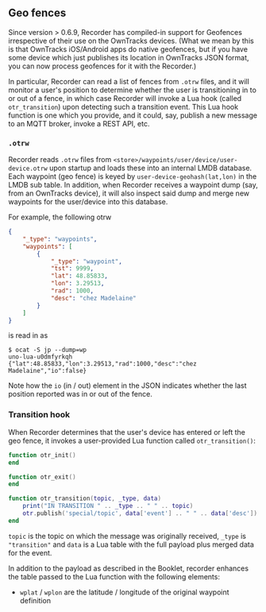 ## Geo fences

Since version > 0.6.9, Recorder has compiled-in support for Geofences irrespective of their use on the OwnTracks devices. (What we mean by this is that OwnTracks iOS/Android apps do native geofences, but if you have some device which just publishes its location in OwnTracks JSON format, you can now process geofences for it with the Recorder.)

In particular, Recorder can read a list of fences from `.otrw` files, and it will monitor a user's position to determine whether the user is transitioning in to or out of a fence, in which case Recorder will invoke a Lua hook (called `otr_transition`) upon detecting such a transition event. This Lua hook function is one which you provide, and it could, say, publish a new message to an MQTT broker, invoke a REST API, etc.

### `.otrw`

Recorder reads `.otrw` files from `<store>/waypoints/user/device/user-device.otrw` upon startup and loads these into an internal LMDB database. Each waypoint (geo fence) is keyed by `user-device-geohash(lat,lon)` in the LMDB sub table. In addition, when Recorder receives a waypoint dump (say, from an OwnTracks device), it will also inspect said dump and merge new waypoints for the user/device into this database.

For example, the following otrw

```json
{
	"_type": "waypoints",
	"waypoints": [
		{
			"_type": "waypoint",
			"tst": 9999,
			"lat": 48.85833,
			"lon": 3.29513,
			"rad": 1000,
			"desc": "chez Madelaine"
		}
	]
}
```

is read in as 

```
$ ocat -S jp --dump=wp
uno-lua-u0dmfyrkqh {"lat":48.85833,"lon":3.29513,"rad":1000,"desc":"chez Madelaine","io":false}
```

Note how the `io` (in / out) element in the JSON indicates whether the last position reported was in or out of the fence.

### Transition hook

When Recorder determines that the user's device has entered or left the geo fence, it invokes a user-provided Lua function called `otr_transition()`:

```lua
function otr_init()
end

function otr_exit()
end

function otr_transition(topic, _type, data)
	print("IN TRANSITION " .. _type .. " " .. topic)
	otr.publish('special/topic', data['event'] .. " " .. data['desc'])
end
```

`topic` is the topic on which the message was originally received, `_type` is `"transition"` and `data` is a Lua table with the full payload plus merged data for the event.

In addition to the payload as described in the Booklet, recorder enhances the table passed to the Lua function with the following elements:

- `wplat` / `wplon` are the latitude / longitude of the original waypoint definition
